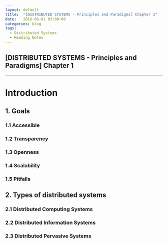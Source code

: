 ```yaml
---
layout: default
title:  "[DISTRIBUTED SYSTEMS - Principles and Paradigms] Chapter 1"
date:   2016-06-01 03:00:00
categories: blog
tags: 
  - Distributed Systems
  - Reading Notes
---
```


## [DISTRIBUTED SYSTEMS - Principles and Paradigms] Chapter 1
------

# Introduction

## 1. Goals

### 1.1 Accessible

### 1.2 Transparency

### 1.3 Openness

### 1.4 Scalability

### 1.5 Pitfalls

## 2. Types of distributed systems

### 2.1 Distributed Computing Systems

### 2.2 Distributed Information Systems

### 2.3 Distributed Pervasive Systems
